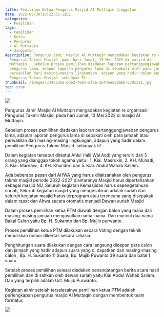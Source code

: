 ```yaml
---
title: Pemilihan Ketua Pengurus Masjid Al Muttaqin Jinggotan
date: 2022-08-30T10:22:35.126Z
categories:
  - Pemilihan
tags:
  - Pemilihan
  - Ketua
  - Pengurus
  - Al Muttaqin
  - Jinggotan
description: Pengurus Jami’ Masjid Al Muttaqin mengadakan kegiatan re organisasi
  Pengurus Takmir Masjid  pada hari Jumat, 13 Mei 2022 di masjid Al
  Muttaqin.  Sebelum proses pemilihan diadakan laporan pertanggungjawaban
  pengurus lama, adapun laporan pengurus lama di sepakati oleh para jamaah atau
  perwakilan dari masing-masing lingkungan, adapun yang hadir dalam pemilihan
  Pengurus Takmir Masjid  sebanyak 51 .
thumbnail: /images/334a33ea-dde2-4683-afbb-3b4deed8da66-678x381.jpg
toc: true
---
```

<!--StartFragment-->

![](/images/334a33ea-dde2-4683-afbb-3b4deed8da66-678x381.jpg)

Pengurus Jami’ Masjid Al Muttaqin mengadakan kegiatan re organisasi Pengurus Takmir Masjid  pada hari Jumat, 13 Mei 2022 di masjid Al Muttaqin.

Sebelum proses pemilihan diadakan laporan pertanggungjawaban pengurus lama, adapun laporan pengurus lama di sepakati oleh para jamaah atau perwakilan dari masing-masing lingkungan, adapun yang hadir dalam pemilihan Pengurus Takmir Masjid  sebanyak 51 .

Dalam kegiatan tersebut direstui Ahlul Halli Wal Aqdi yang terdiri dari 5 orang yang dianggap tokoh agama yaitu : 1. Kiai. Masrukin, 2. KH. Muhadi, 3. Kiai. Marnawi, 4. KH. Khundori dan 5. Kiai. Abdul Wahab Sallem.

Ada beberapa pesan dari AHWA yang harus dilaksanakan oleh pengurus takmir masjid periode 2022-2027 diantaranya Masjid harus dipertahankan sebagai masjid NU, Seluruh kegiatan Kemasjidan harus sepengetahuan suriah, Seluruh kegiatan masjid yang mengesahkan adalah suriah dan seluruh kegiatan masjid harus terprogram atau terencana yang disepakati dalam rapat dan Ahwa secara otomatis menjadi Dewan suriah Masjid

Dalam proses pemilihan ketua PTM diawali dengan balon yang mana dari masing-masing jamaah mengusulkan nama-nama. Dan muncul dua nama Bakal Calon yaitu Bp. H. Sukamto dan Bp. Mujib purwanto.

Proses pemilihan ketua PTM dilakukan secara Voting dengan teknik menuliskan nomor dikertas secara rahasia.

Penghitungan suara dilakukan dengan cara langsung didepan para calon dan jamaah yang hadir adapun suara yang di dapatkan dari masing-masing calon , Bp. H. Sukamto 11 Suara, Bp. Mujib Puwanto 39 suara dan batal 1 suara.

Setelah proses pemilihan selesai diadakan penandatangan berita acara hasil pemilihan dan di sahkan oleh dewan suriah yaitu Kiai Abdul Wahab Sallem. Dan yang terpilih adalah Ust. Mujib Purwanto.

Kegiatan akhir setelah terselesainya pemilihan ketua PTM adalah perlengkapan pengurus masjid Al Muttaqin dengan membentuk team formatur.

![](/images/be755480-d91d-4d39-8533-88df759a366c-768x576.jpg)

<!--EndFragment-->